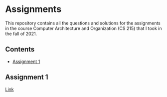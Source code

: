 # Assignments <!-- omit in toc -->

This repository contains all the questions and solutions for the assignments in the course Computer Architecture and Organization (CS 215) that I took in the fall of 2021.

## Contents <!-- omit in toc -->
- [Assignment 1](#assignment-1)


## Assignment 1
[Link](./Assignment%201)